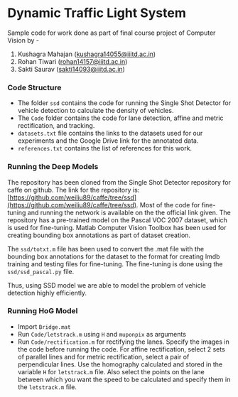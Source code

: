 # Dynamic Traffic Light System

Sample code for work done as part of final course project of Computer Vision by -

1. Kushagra Mahajan (kushagra14055@iiitd.ac.in)
2. Rohan Tiwari (rohan14157@iiitd.ac.in)
3. Sakti Saurav (sakti14093@iiitd.ac.in)


### Code Structure

* The folder `ssd` contains the code for running the Single Shot Detector for vehicle detection to calculate the density of vehicles.
* The `Code` folder contains the code for lane detection, affine and metric rectification, and tracking.
* `datasets.txt` file contains the links to the datasets used for our experiments and the Google Drive link for the annotated data.
* `references.txt` contains the list of references for this work.


### Running the Deep Models

The repository has been cloned from the Single Shot Detector repository for caffe on github. The link for the repository is: [https://github.com/weiliu89/caffe/tree/ssd](https://github.com/weiliu89/caffe/tree/ssd). Most of the code for fine-tuning and running the network is available on the the official link given. The repository has a pre-trained model on the Pascal VOC 2007 dataset, which is used for fine-tuning. Matlab Computer Vision Toolbox has been used for creating bounding box annotations as part of dataset creation.

The `ssd/totxt.m` file has been used to convert the .mat file with the bounding box annotations for the dataset to the format for creating lmdb training and testing files for fine-tuning. The fine-tuning is done using the `ssd/ssd_pascal.py` file.

Thus, using SSD model we are able to model the problem of vehicle detection highly efficiently.


### Running HoG Model

* Import `Bridge.mat`
* Run `Code/letstrack.m` using `H` and `muponpix` as arguments
* Run `Code/rectification.m` for rectifying the lanes. Specify the images in the code before running the code. For affine rectification, select 2 sets of parallel lines and for metric rectification, select a pair of perpendicular lines. Use the homography calculated and stored in the variable `H` for `letstrack.m` file. Also select the points on the lane between which you want the speed to be calculated and specify them in the `letstrack.m` file.

